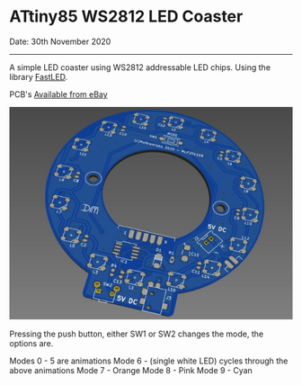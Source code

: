 # ATtiny85 WS2812 LED Coaster
Date: 30th November 2020

---

A simple LED coaster using WS2812 addressable LED chips. Using the library [FastLED](http://fastled.io/). 

PCB's [Available from eBay](https://www.ebay.co.uk/sch/mlabs2018/m.html?_nkw=&_armrs=1&_ipg=&_from=)

![PCB Layout](https://github.com/Mottramlabs/ATtiny85-WS2812-LED-Coaster/blob/main/Board%20Details/PIX201109.jpg)

Pressing the push button, either SW1 or SW2 changes the mode, the options are.

Modes 0 - 5 are animations
Mode 6 - (single white LED) cycles through the above animations
Mode 7 - Orange
Mode 8 - Pink
Mode 9 - Cyan

